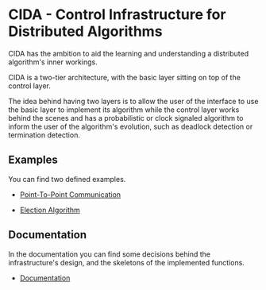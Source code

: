 # CIDA - Control Infrastructure for Distributed Algorithms

CIDA has the ambition to aid the learning and understanding a distributed algorithm's inner workings.

CIDA is a two-tier architecture, with the basic layer sitting on top of the control layer.

The idea behind having two layers is to allow the user of the interface to use the basic layer to implement its algorithm while the control layer works behind the scenes and has a probabilistic or clock signaled algorithm to inform the user of the algorithm's evolution, such as deadlock detection or termination detection.


## Examples

You can find two defined examples.

 - [Point-To-Point Communication](/documentation/examples.md)

 - [Election Algorithm](/documentation/examples.md)

## Documentation

In the documentation you can find some decisions behind the infrastructure's design, and
the skeletons of the implemented functions.
 - [Documentation](/documentation/cida.md)
